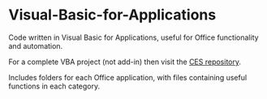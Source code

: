 # Visual-Basic-for-Applications
Code written in Visual Basic for Applications, useful for Office functionality and automation.

For a complete VBA project (not add-in) then visit the [CES repository](https://github.com/eclectic-matt/CES).

Includes folders for each Office application, with files containing useful functions in each category.
